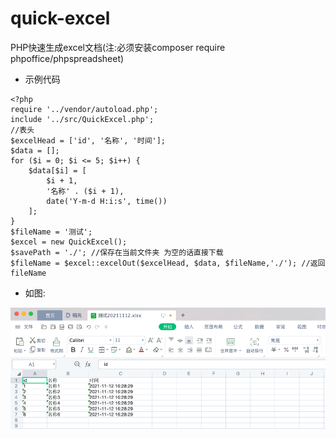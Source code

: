 # quick-excel

PHP快速生成excel文档(注:必须安装composer require phpoffice/phpspreadsheet)

- 示例代码

```
<?php
require '../vendor/autoload.php';
include '../src/QuickExcel.php';
//表头
$excelHead = ['id', '名称', '时间'];
$data = [];
for ($i = 0; $i <= 5; $i++) {
    $data[$i] = [
        $i + 1,
        '名称' . ($i + 1),
        date('Y-m-d H:i:s', time())
    ];
}
$fileName = '测试';
$excel = new QuickExcel();
$savePath = './'; //保存在当前文件夹 为空的话直接下载
$fileName = $excel::excelOut($excelHead, $data, $fileName,'./'); //返回fileName

```

- 如图:

![img.png](img.png)
